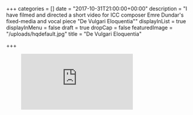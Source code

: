 +++
categories = []
date = "2017-10-31T21:00:00+00:00"
description = "I have filmed and directed a short video for ICC composer Emre Dundar's fixed-media and vocal piece \"De Vulgari Eloquentia\""
displayInList = true
displayInMenu = false
draft = true
dropCap = false
featuredImage = "/uploads/hqdefault.jpg"
title = "De Vulgari Eloquentia"

+++
<!-- blank line -->
<figure class="video_container">
  <iframe src="https://www.youtube.com/embed/-SsK9YTlXRw" frameborder="0" allowfullscreen="true"> </iframe>
</figure>
<!-- blank line -->

